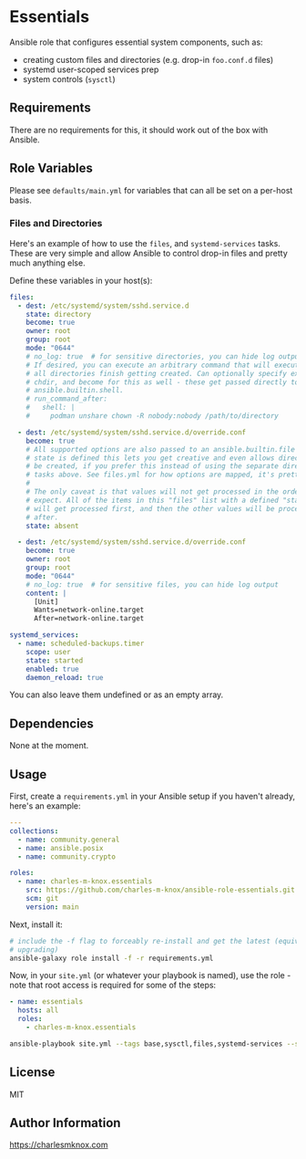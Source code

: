# Essentials

Ansible role that configures essential system components, such as:

- creating custom files and directories (e.g. drop-in `foo.conf.d` files)
- systemd user-scoped services prep
- system controls (`sysctl`)

## Requirements

There are no requirements for this, it should work out of the box with Ansible.

## Role Variables

Please see `defaults/main.yml` for variables that can all be set on a per-host
basis.

### Files and Directories

Here's an example of how to use the `files`, and `systemd-services` tasks. These
are very simple and allow Ansible to control drop-in files and pretty much
anything else.

Define these variables in your host(s):

```yaml
files:
  - dest: /etc/systemd/system/sshd.service.d
    state: directory
    become: true
    owner: root
    group: root
    mode: "0644"
    # no_log: true  # for sensitive directories, you can hide log output
    # If desired, you can execute an arbitrary command that will execute after
    # all directories finish getting created. Can optionally specify executable,
    # chdir, and become for this as well - these get passed directly to
    # ansible.builtin.shell.
    # run_command_after:
    #   shell: |
    #     podman unshare chown -R nobody:nobody /path/to/directory

  - dest: /etc/systemd/system/sshd.service.d/override.conf
    become: true
    # All supported options are also passed to an ansible.builtin.file task if
    # state is defined this lets you get creative and even allows directories to
    # be created, if you prefer this instead of using the separate directories
    # tasks above. See files.yml for how options are mapped, it's pretty simple.
    #
    # The only caveat is that values will not get processed in the order you
    # expect. All of the items in this "files" list with a defined "state" value
    # will get processed first, and then the other values will be processed
    # after.
    state: absent

  - dest: /etc/systemd/system/sshd.service.d/override.conf
    become: true
    owner: root
    group: root
    mode: "0644"
    # no_log: true  # for sensitive files, you can hide log output
    content: |
      [Unit]
      Wants=network-online.target
      After=network-online.target

systemd_services:
  - name: scheduled-backups.timer
    scope: user
    state: started
    enabled: true
    daemon_reload: true
```

You can also leave them undefined or as an empty array.

## Dependencies

None at the moment.

## Usage

First, create a `requirements.yml` in your Ansible setup if you haven't already,
here's an example:

```yaml
---
collections:
  - name: community.general
  - name: ansible.posix
  - name: community.crypto

roles:
  - name: charles-m-knox.essentials
    src: https://github.com/charles-m-knox/ansible-role-essentials.git
    scm: git
    version: main
```

Next, install it:

```bash
# include the -f flag to forceably re-install and get the latest (equivalent to
# upgrading)
ansible-galaxy role install -f -r requirements.yml
```

Now, in your `site.yml` (or whatever your playbook is named), use the role -
note that root access is required for some of the steps:

```yaml
- name: essentials
  hosts: all
  roles:
    - charles-m-knox.essentials
```

```bash
ansible-playbook site.yml --tags base,sysctl,files,systemd-services --step
```

## License

MIT

## Author Information

<https://charlesmknox.com>
